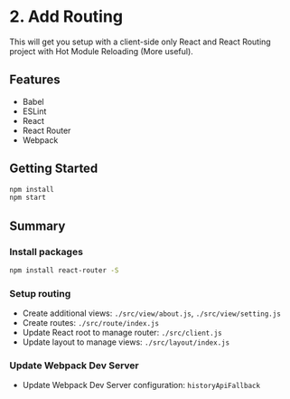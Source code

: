 # 2. Add Routing

This will get you setup with a client-side only React and React Routing project with Hot Module Reloading (More useful).

## Features

- Babel
- ESLint
- React
- React Router
- Webpack

## Getting Started

```sh
npm install
npm start
```

## Summary

### Install packages

```sh
npm install react-router -S
```

### Setup routing

- Create additional views: `./src/view/about.js`, `./src/view/setting.js`
- Create routes: `./src/route/index.js`
- Update React root to manage router: `./src/client.js`
- Update layout to manage views: `./src/layout/index.js`

### Update Webpack Dev Server

- Update Webpack Dev Server configuration: `historyApiFallback`
